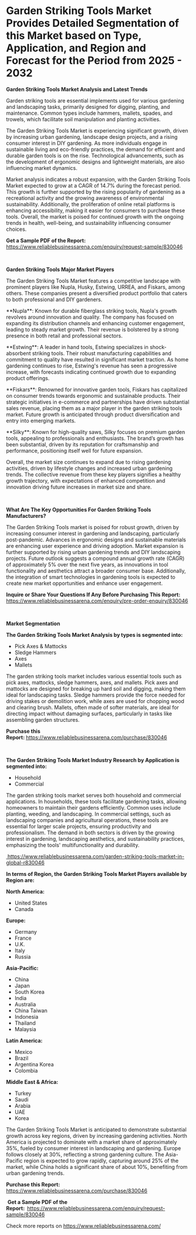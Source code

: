 <p><h1>Garden Striking Tools Market Provides Detailed Segmentation of this Market based on Type, Application, and Region and Forecast for the Period from 2025 - 2032</h1></p><p><strong>Garden Striking Tools Market Analysis and Latest Trends</strong></p>
<p><p>Garden striking tools are essential implements used for various gardening and landscaping tasks, primarily designed for digging, planting, and maintenance. Common types include hammers, mallets, spades, and trowels, which facilitate soil manipulation and planting activities.</p><p>The Garden Striking Tools Market is experiencing significant growth, driven by increasing urban gardening, landscape design projects, and a rising consumer interest in DIY gardening. As more individuals engage in sustainable living and eco-friendly practices, the demand for efficient and durable garden tools is on the rise. Technological advancements, such as the development of ergonomic designs and lightweight materials, are also influencing market dynamics.</p><p>Market analysis indicates a robust expansion, with the Garden Striking Tools Market expected to grow at a CAGR of 14.7% during the forecast period. This growth is further supported by the rising popularity of gardening as a recreational activity and the growing awareness of environmental sustainability. Additionally, the proliferation of online retail platforms is enhancing accessibility, making it easier for consumers to purchase these tools. Overall, the market is poised for continued growth with the ongoing trends in health, well-being, and sustainability influencing consumer choices.</p></p>
<p><strong>Get a Sample PDF of the Report:&nbsp;</strong> <a href="https://www.reliablebusinessarena.com/enquiry/request-sample/830046?utm_campaign=2188&utm_medium=2&utm_source=Github&utm_content=ia&utm_term=25032025&utm_id=garden-striking-tools">https://www.reliablebusinessarena.com/enquiry/request-sample/830046</a></p>
<p>&nbsp;</p>
<p><strong>Garden Striking Tools Major Market Players</strong></p>
<p><p>The Garden Striking Tools Market features a competitive landscape with prominent players like Nupla, Husky, Estwing, URREA, and Fiskars, among others. These companies present a diversified product portfolio that caters to both professional and DIY gardeners.</p><p>**Nupla**: Known for durable fiberglass striking tools, Nupla's growth revolves around innovation and quality. The company has focused on expanding its distribution channels and enhancing customer engagement, leading to steady market growth. Their revenue is bolstered by a strong presence in both retail and professional sectors.</p><p>**Estwing**: A leader in hand tools, Estwing specializes in shock-absorbent striking tools. Their robust manufacturing capabilities and commitment to quality have resulted in significant market traction. As home gardening continues to rise, Estwing's revenue has seen a progressive increase, with forecasts indicating continued growth due to expanding product offerings.</p><p>**Fiskars**: Renowned for innovative garden tools, Fiskars has capitalized on consumer trends towards ergonomic and sustainable products. Their strategic initiatives in e-commerce and partnerships have driven substantial sales revenue, placing them as a major player in the garden striking tools market. Future growth is anticipated through product diversification and entry into emerging markets.</p><p>**Silky**: Known for high-quality saws, Silky focuses on premium garden tools, appealing to professionals and enthusiasts. The brand’s growth has been substantial, driven by its reputation for craftsmanship and performance, positioning itself well for future expansion.</p><p>Overall, the market size continues to expand due to rising gardening activities, driven by lifestyle changes and increased urban gardening trends. The collective revenue from these key players signifies a healthy growth trajectory, with expectations of enhanced competition and innovation driving future increases in market size and share.</p></p>
<p>&nbsp;</p>
<p><strong>What Are The Key Opportunities For Garden Striking Tools Manufacturers?</strong></p>
<p><p>The Garden Striking Tools market is poised for robust growth, driven by increasing consumer interest in gardening and landscaping, particularly post-pandemic. Advances in ergonomic designs and sustainable materials are enhancing user experience and driving adoption. Market expansion is further supported by rising urban gardening trends and DIY landscaping projects. Future outlook suggests a compound annual growth rate (CAGR) of approximately 5% over the next five years, as innovations in tool functionality and aesthetics attract a broader consumer base. Additionally, the integration of smart technologies in gardening tools is expected to create new market opportunities and enhance user engagement.</p></p>
<p><strong>Inquire or Share Your Questions If Any Before Purchasing This Report:</strong> <a href="https://www.reliablebusinessarena.com/enquiry/pre-order-enquiry/830046?utm_campaign=2188&utm_medium=2&utm_source=Github&utm_content=ia&utm_term=25032025&utm_id=garden-striking-tools">https://www.reliablebusinessarena.com/enquiry/pre-order-enquiry/830046</a></p>
<p>&nbsp;</p>
<p><strong>Market Segmentation</strong></p>
<p><strong>The Garden Striking Tools Market Analysis by types is segmented into:</strong></p>
<p><ul><li>Pick Axes & Mattocks</li><li>Sledge Hammers</li><li>Axes</li><li>Mallets</li></ul></p>
<p><p>The garden striking tools market includes various essential tools such as pick axes, mattocks, sledge hammers, axes, and mallets. Pick axes and mattocks are designed for breaking up hard soil and digging, making them ideal for landscaping tasks. Sledge hammers provide the force needed for driving stakes or demolition work, while axes are used for chopping wood and clearing brush. Mallets, often made of softer materials, are ideal for directing impact without damaging surfaces, particularly in tasks like assembling garden structures.</p></p>
<p><strong>Purchase this Report:&nbsp;</strong><a href="https://www.reliablebusinessarena.com/purchase/830046?utm_campaign=2188&utm_medium=2&utm_source=Github&utm_content=ia&utm_term=25032025&utm_id=garden-striking-tools">https://www.reliablebusinessarena.com/purchase/830046</a></p>
<p>&nbsp;</p>
<p><strong>The Garden Striking Tools Market Industry Research by Application is segmented into:</strong></p>
<p><ul><li>Household</li><li>Commercial</li></ul></p>
<p><p>The garden striking tools market serves both household and commercial applications. In households, these tools facilitate gardening tasks, allowing homeowners to maintain their gardens efficiently. Common uses include planting, weeding, and landscaping. In commercial settings, such as landscaping companies and agricultural operations, these tools are essential for larger scale projects, ensuring productivity and professionalism. The demand in both sectors is driven by the growing interest in gardening, landscaping aesthetics, and sustainability practices, emphasizing the tools' multifunctionality and durability.</p></p>
<p><a href="https://www.reliablebusinessarena.com/garden-striking-tools-market-in-global-r830046?utm_campaign=2188&utm_medium=2&utm_source=Github&utm_content=ia&utm_term=25032025&utm_id=garden-striking-tools">&nbsp;https://www.reliablebusinessarena.com/garden-striking-tools-market-in-global-r830046</a></p>
<p><strong>In terms of Region, the Garden Striking Tools Market Players available by Region are:</strong></p>
<p>
    <p> <strong> North America: </strong>
        <ul>
            <li>United States</li>
            <li>Canada</li>
        </ul>
        </p> 
    <p> <strong> Europe: </strong>
        <ul>
            <li>Germany</li>
            <li>France</li>
            <li>U.K.</li>
            <li>Italy</li>
            <li>Russia</li>
        </ul>
        </p> 
    <p> <strong> Asia-Pacific: </strong>
        <ul>
            <li>China</li>
            <li>Japan</li>
            <li>South Korea</li>
            <li>India</li>
            <li>Australia</li>
            <li>China Taiwan</li>
            <li>Indonesia</li>
            <li>Thailand</li>
            <li>Malaysia</li>
        </ul>
        </p> 
    <p> <strong> Latin America: </strong>
        <ul>
            <li>Mexico</li>
            <li>Brazil</li>
            <li>Argentina Korea</li>
            <li>Colombia</li>
        </ul>
        </p> 
    <p> <strong> Middle East & Africa: </strong>
        <ul>
            <li>Turkey</li>
            <li>Saudi</li>
            <li>Arabia</li>
            <li>UAE</li>
            <li>Korea</li>
        </ul>
    </p>
    </p>
<p><p>The Garden Striking Tools Market is anticipated to demonstrate substantial growth across key regions, driven by increasing gardening activities. North America is projected to dominate with a market share of approximately 35%, fueled by consumer interest in landscaping and gardening. Europe follows closely at 30%, reflecting a strong gardening culture. The Asia-Pacific region is expected to grow rapidly, capturing around 25% of the market, while China holds a significant share of about 10%, benefiting from urban gardening trends.</p></p>
<p><strong>Purchase this Report: </strong><a href="https://www.reliablebusinessarena.com/purchase/830046?utm_campaign=2188&utm_medium=2&utm_source=Github&utm_content=ia&utm_term=25032025&utm_id=garden-striking-tools">https://www.reliablebusinessarena.com/purchase/830046</a></p>
<p>&nbsp;<strong>Get a Sample PDF of the Report:&nbsp;&nbsp;</strong><a href="https://www.reliablebusinessarena.com/enquiry/request-sample/830046?utm_campaign=2188&utm_medium=2&utm_source=Github&utm_content=ia&utm_term=25032025&utm_id=garden-striking-tools">https://www.reliablebusinessarena.com/enquiry/request-sample/830046</a></p>
<p><strong></strong></p>
<p>Check more reports on <a href="https://www.reliablebusinessarena.com/?utm_campaign=2188&utm_medium=2&utm_source=Github&utm_content=ia&utm_term=25032025&utm_id=garden-striking-tools">https://www.reliablebusinessarena.com/</a></p>